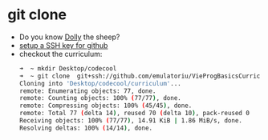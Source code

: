 # git clone 

* Do you know [Dolly](https://en.wikipedia.org/wiki/Dolly_(sheep)) the sheep?
* [setup a SSH key for github](https://tecadmin.net/adding-a-new-ssh-key-in-github/)
* checkout the curriculum:
    ```sh
    ➜  ~ mkdir Desktop/codecool
    ➜  ~ git clone  git+ssh://github.com/emulatoriu/VieProgBasicsCurriculum Desktop/codecool/curriculum
    Cloning into 'Desktop/codecool/curriculum'...
    remote: Enumerating objects: 77, done.
    remote: Counting objects: 100% (77/77), done.
    remote: Compressing objects: 100% (45/45), done.
    remote: Total 77 (delta 14), reused 70 (delta 10), pack-reused 0
    Receiving objects: 100% (77/77), 14.91 KiB | 1.86 MiB/s, done.
    Resolving deltas: 100% (14/14), done.
    ```